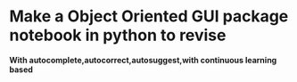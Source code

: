 # Make a Object Oriented GUI package notebook in python to revise
**With autocomplete,autocorrect,autosuggest,with continuous learning based**